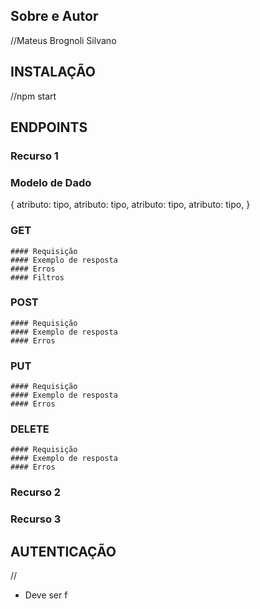 ## Sobre e Autor
//Mateus Brognoli Silvano
## INSTALAÇÃO
//npm start
## ENDPOINTS
 ### Recurso 1

 ### Modelo de Dado
 {
 atributo: tipo,
 atributo: tipo,
 atributo: tipo,
 atributo: tipo,
 }
 ### GET
    #### Requisição
    #### Exemplo de resposta
    #### Erros
    #### Filtros
 ### POST
    #### Requisição
    #### Exemplo de resposta
    #### Erros
 ### PUT
    #### Requisição
    #### Exemplo de resposta
    #### Erros
 ### DELETE
    #### Requisição
    #### Exemplo de resposta
    #### Erros
 
 ### Recurso 2
 
 ### Recurso 3

## AUTENTICAÇÃO
//
* Deve ser f